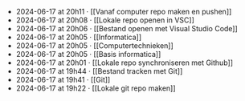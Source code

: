 - 2024-06-17 at 20h11 · [[Vanaf computer repo maken en pushen]]
- 2024-06-17 at 20h08 · [[Lokale repo openen in VSC]]
- 2024-06-17 at 20h06 · [[Bestand openen met Visual Studio Code]]
- 2024-06-17 at 20h05 · [[Informatica]]
- 2024-06-17 at 20h05 · [[Computertechnieken]]
- 2024-06-17 at 20h05 · [[Basis informatica]]
- 2024-06-17 at 20h01 · [[Lokale repo synchroniseren met Github]]
- 2024-06-17 at 19h44 · [[Bestand tracken met Git]]
- 2024-06-17 at 19h41 · [[Git]]
- 2024-06-17 at 19h22 · [[Lokale git repo maken]]
